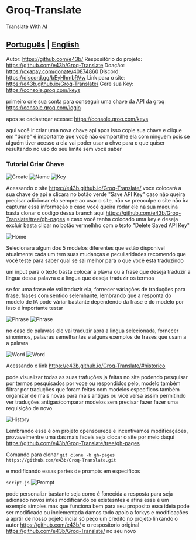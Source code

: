 # Groq-Translate
Translate With AI

## [Português](Readme-pt.md) | [English](README.md)

Autor: https://github.com/e43b/
Respositório do projeto: https://github.com/e43b/Groq-Translate
Doação: https://oxapay.com/donate/40874860
Discord: https://discord.gg/bEyHhmbRVw
Link para o site: https://e43b.github.io/Groq-Translate/
Gere sua Key: https://console.groq.com/keys


primeiro crie sua conta para conseguir uma chave da API da groq https://console.groq.com/login

apos se cadastrqar acesse: https://console.groq.com/keys

aqui você ir criar uma nova chave api  apos isso copie sua chave e clique em "done" é importante que você não compartilhe ela com ninguem pois se alguém tiver acesso a ela vai poder usar a chve para o que quiser resultando no uso do seu limite sem você saber

### Tutorial Criar Chave

![Create](img/createkey.png)
![Name](img/nomekey.png)
![Key](img/key.png)


Acessando o site https://e43b.github.io/Groq-Translate/ voce colocará a sua chave de api e clicara no botão verde "Save API Key" caso não queira precisar adicionar ela sempre ao usar o site, não se preoculpe o site não ira capturar essa informação e caso você queira rodar ele na sua maquina basta clonar o codigo dessa branch aqui https://github.com/e43b/Groq-Translate/tree/gh-pages e caso você tenha colocado uma key e deseja excluir basta clicar no botão vermelhho com o texto "Delete Saved API Key"

![Home](img/home.png)

Selecionara algum dos 5 modelos diferentes que estão disponivel atualmente cada um tem suas mudanças e peculiaridades recomendo que você teste para saber qual se sai melhor para o que você esta traduzindo

um input para o texto basta colocar a plavra ou a frase que deseja traduzir a lingua dessa palavra e a lingua que deseja traduzir os termos

se for uma frase ele vai traduzir ela, fornecer váriações de traduções para frase, frases com sentido selemhante, lembrando que  a responta do modelo de IA pode váriar bastante dependendo da frase e do modelo por isso é importante testar

![Phrase](img/frase.png)
![Phrase](img/frase1.png)


no caso de palavras ele vai traduzir apra a lingua selecionada, fornecer sinonimos, palavras semelhantes e alguns exemplos de frases que usam a a palavra

![Word](img/palavra.png)
![Word](img/palavra1.png)

Acessando o link https://e43b.github.io/Groq-Translate/#historico

pode visualizar todas as suas trafuções ja feitas no site podendo pesquisar por termos pesquisados por voce ou respondidos pelo, modelo também filtrar por traduções que foram feitas com modelos especificos também organizar de mais novas para mais antigas ou vice versa assim permitindo ver traduções antigas/comparar modelos sem precisar fazer fazer uma requisição de novo

![History](img/historico.png)


Lembrando esse é om projeto opensourece e incentivamos modificaçãoes, provavelmentre uma das mais faceis seja clocar o site por meio daqui https://github.com/e43b/Groq-Translate/tree/gh-pages

Comando para clonar
`git clone -b gh-pages https://github.com/e43b/Groq-Translate.git`

e modificando essas partes de prompts em especificos


`script.js`
![Prompt](img/prompt.png)

pode personalizr bastante seja como é fonecida a resposta para seja adionado novos intes modificando os existesntes e afins esse é um exemplo simples mas que funciona bem para seu proposito essa ideia pode ser modificado ou inclementada damos todo apoio a forkys e modificações a aprtir de nosso pojeto incial só peço um credito no projeto linkando o autor https://github.com/e43b/ e o respositorio original https://github.com/e43b/Groq-Translate/ no seu novo


